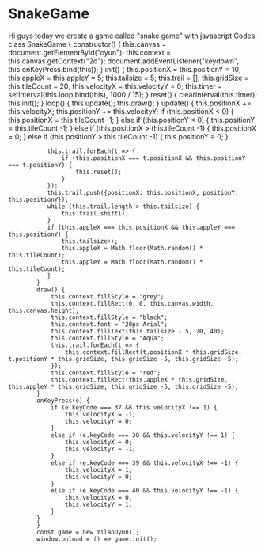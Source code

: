# SnakeGame
Hi guys today we create a game called "snake game" with javascript
Codes:
            class SnakeGame {
                constructor() {
                    this.canvas = document.getElementById("oyun");
                    this.context = this.canvas.getContext("2d");
                    document.addEventListener("keydown", this.onKeyPress.bind(this));
                }
                init() {
                    this.positionX = this.positionY = 10;
                    this.appleX = this.appleY = 5;
                    this.tailsize = 5;
                    this.trail = [];
                    this.gridSize = this.tileCount = 20;
                    this.velocityX = this.velocityY = 0;
                    this.timer = setInterval(this.loop.bind(this), 1000 / 15);
                }
                reset() {
                    clearInterval(this.timer);
                    this.init();
                }
                loop() {
                    this.update();
                    this.draw();
                }
                update() {
                    this.positionX += this.velocityX;
                    this.positionY += this.velocityY;
                    if (this.positionX < 0) {
                        this.positionX = this.tileCount -1;
                    }
                    else if (this.positionY < 0) {
                        this.positionY = this.tileCount -1;
                    }
                    else if (this.positionX > this.tileCount -1) {
                        this.positionX = 0;
                    }
                    else if (this.positionY > this.tileCount -1) {
                        this.positionY = 0;
                    }
                
               this.trail.forEach(t => {
                   if (this.positionX === t.positionX && this.positionY === t.positionY) {
                       this.reset();
                   }
               });
               this.trail.push({positionX: this.positionX, positionY: this.positionY});
               while (this.trail.length > this.tailsize) {
                   this.trail.shift();
               }
               if (this.appleX === this.positionX && this.appleY === this.positionY) {
                   this.tailsize++;
                   this.appleX = Math.floor(Math.random() * this.tileCount);
                   this.appleY = Math.floor(Math.random() * this.tileCount);
               }
            }
            draw() {
                this.context.fillStyle = "grey";
                this.context.fillRect(0, 0, this.canvas.width, this.canvas.height);
                this.context.fillStyle = "black";
                this.context.font = "20px Arial";
                this.context.fillText(this.tailsize - 5, 20, 40);
                this.context.fillStyle = "Aqua";
                this.trail.forEach(t => {
                    this.context.fillRect(t.positionX * this.gridSize, t.positionY * this.gridSize, this.gridSize -5, this.gridSize -5);
                });
                this.context.fillStyle = "red";
                this.context.fillRect(this.appleX * this.gridSize, this.appleY * this.gridSize, this.gridSize -5, this.gridSize -5);
            }
            onKeyPress(e) {
                if (e.keyCode === 37 && this.velocityX !== 1) {
                    this.velocityX = -1;
                    this.velocityY = 0;
                }
                else if (e.keyCode === 38 && this.velocityY !== 1) {
                    this.velocityX = 0;
                    this.velocityY = -1;
                }
                else if (e.keyCode === 39 && this.velocityX !== -1) {
                    this.velocityX = 1;
                    this.velocityY = 0;
                }
                else if (e.keyCode === 40 && this.velocityY !== -1) {
                    this.velocityX = 0,
                    this.velocityY = 1;
                }
            }
            }
            const game = new YılanOyun();
            window.onload = () => game.init();

